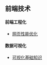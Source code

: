 ## 前端技术
#### 前端工程化

* [网页性能优化](https://github.com/suxin1/blog/blob/master/front_end/2017-9-10/网站性能优化.md)

#### 数据可视化

* [可视化基础知识](https://raw.githubusercontent.com/suxin1/blog/master/front_end/2017-6-8/%E6%95%B0%E6%8D%AE%E5%8F%AF%E8%A7%86%E5%8C%96(Data%20visualization).md)

